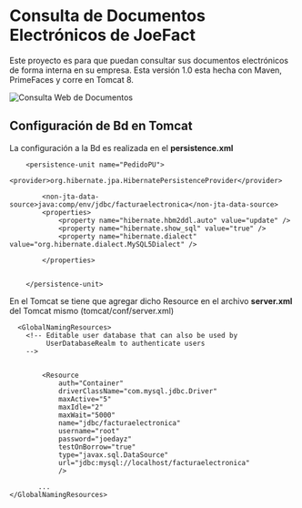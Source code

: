 Consulta de Documentos Electrónicos de JoeFact
==============================================

Este proyecto es para que puedan consultar sus documentos electrónicos de forma interna en su empresa. 
Esta versión 1.0 esta hecha con Maven, PrimeFaces y corre en Tomcat 8. 



![Consulta Web de Documentos](https://github.com/joedayz/consultajoefact/blob/master/images/consulta-documentos.png)


## Configuración de Bd en Tomcat ##

La configuración a la Bd es realizada en el __persistence.xml__

```
    <persistence-unit name="PedidoPU">
        <provider>org.hibernate.jpa.HibernatePersistenceProvider</provider>

        <non-jta-data-source>java:comp/env/jdbc/facturaelectronica</non-jta-data-source>
        <properties>
            <property name="hibernate.hbm2ddl.auto" value="update" />
            <property name="hibernate.show_sql" value="true" />
            <property name="hibernate.dialect" value="org.hibernate.dialect.MySQL5Dialect" />

        </properties>


    </persistence-unit>
```

En el Tomcat se tiene que agregar dicho Resource en el archivo __server.xml__ del Tomcat mismo (tomcat/conf/server.xml)

```
  <GlobalNamingResources>
    <!-- Editable user database that can also be used by
         UserDatabaseRealm to authenticate users
    -->


        <Resource
            auth="Container"
            driverClassName="com.mysql.jdbc.Driver"
            maxActive="5"
            maxIdle="2"
            maxWait="5000"
            name="jdbc/facturaelectronica"
            username="root"
            password="joedayz"
            testOnBorrow="true"
            type="javax.sql.DataSource"
            url="jdbc:mysql://localhost/facturaelectronica"
            />  
            
       ...     
</GlobalNamingResources>
```
